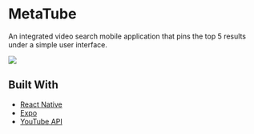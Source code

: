 # MetaTube

An integrated video search mobile application that pins the top 5 results under a simple user interface.



<img src="./assets/run_through.gif">



## Built With

* [React Native](https://facebook.github.io/react-native/) 
* [Expo](https://expo.io/)
* [YouTube API](https://developers.google.com/youtube/v3)
